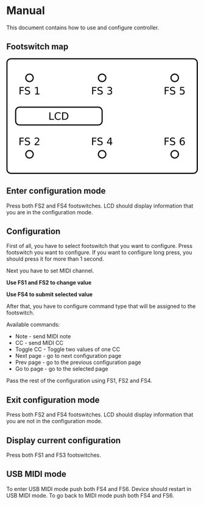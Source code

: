 # Manual

This document contains how to use and configure controller.

## Footswitch map

![map](./photos/map.png)

## Enter configuration mode

Press both FS2 and FS4 footswitches. LCD should display information that you are in the configuration mode.

## Configuration

First of all, you have to select footswitch that you want to configure. Press footswitch you want to configure. If you want to configure long press, you should press it for more than 1 second.

Next you have to set MIDI channel.

**Use FS1 and FS2 to change value**

**Use FS4 to submit selected value**

After that, you have to configure command type that will be assigned to the footswitch.

Available commands:
* Note - send MIDI note 
* CC - send MIDI CC
* Toggle CC - Toggle two values of one CC
* Next page - go to next configuration page
* Prev page - go to the previous configuration page
* Go to page - go to the selected page

Pass the rest of the configuration using FS1, FS2 and FS4.

## Exit configuration mode

Press both FS2 and FS4 footswitches. LCD should display information that you are not in the configuration mode.

## Display current configuration

Press both FS1 and FS3 footswitches.

## USB MIDI mode
To enter USB MIDI mode push both FS4 and FS6. Device should restart in USB MIDI mode. To go back to MIDI mode push both FS4 and FS6.